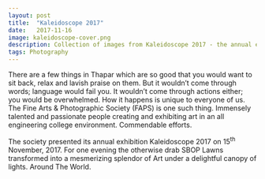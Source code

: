 ```yaml
---
layout: post
title:  "Kaleidoscope 2017"
date:   2017-11-16
image: kaleidoscope-cover.png
description: Collection of images from Kaleidoscope 2017 - the annual exhibition of Fine Arts & Photographic Society, Thapar University on the theme Around The World. One of my most favourable events from college. Pure art.
tags: Photography
---
```


There are a few things in Thapar which are so good that you would want to sit back, relax and lavish praise on them. But it wouldn’t come through words; language would fail you. It wouldn’t come through actions either; you would be overwhelmed. How it happens is unique to everyone of us. The Fine Arts & Photographic Society (FAPS) is one such thing. Immensely talented and passionate people creating and exhibiting art in an all engineering college environment. Commendable efforts.

The society presented its annual exhibition Kaleidoscope 2017 on 15<sup>th</sup> November, 2017.  For one evening the otherwise drab SBOP Lawns transformed into a mesmerizing splendor of Art under a delightful canopy of lights. Around The World.

<img src="{{ '/assets/img/kaleidoscope-1.jpg' | prepend: site.baseurl }}" alt=""> 

<img src="{{ '/assets/img/kaleidoscope-2.jpg' | prepend: site.baseurl }}" alt=""> 

<img src="{{ '/assets/img/kaleidoscope-3.jpg' | prepend: site.baseurl }}" alt=""> 

<img src="{{ '/assets/img/kaleidoscope-4.jpg' | prepend: site.baseurl }}" alt=""> 

<img src="{{ '/assets/img/kaleidoscope-5.jpg' | prepend: site.baseurl }}" alt=""> 

<img src="{{ '/assets/img/kaleidoscope-6.jpg' | prepend: site.baseurl }}" alt=""> 

<img src="{{ '/assets/img/kaleidoscope-7.jpg' | prepend: site.baseurl }}" alt=""> 

<img src="{{ '/assets/img/kaleidoscope-8.jpg' | prepend: site.baseurl }}" alt=""> 

<img src="{{ '/assets/img/kaleidoscope-9.jpg' | prepend: site.baseurl }}" alt=""> 
